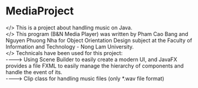 # MediaProject

</> This is a project about handling music on Java.
<br>
</> This program (B&N Media Player) was written by Pham Cao Bang and Nguyen Phuong Nha for Object Orientation Design subject at the Faculty of Information and Technology - Nong Lam University.
<br>
</> Technicals have been used for this project:
<br>
----> Using Scene Builder to easily create a modern UI, and JavaFX provides a file FXML to easily manage the hierarchy of components and handle the event of its.
<br>
----> Clip class for handling music files (only *.wav file format)
